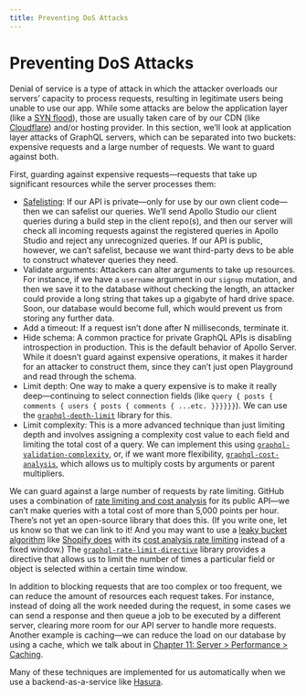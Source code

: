 ```yaml
---
title: Preventing DoS Attacks
---
```


# Preventing DoS Attacks

Denial of service is a type of attack in which the attacker overloads our servers’ capacity to process requests, resulting in legitimate users being unable to use our app. While some attacks are below the application layer (like a [SYN flood](https://en.wikipedia.org/wiki/SYN_flood)), those are usually taken care of by our CDN (like [Cloudflare](https://www.cloudflare.com/learning/ddos/syn-flood-ddos-attack/)) and/or hosting provider. In this section, we’ll look at application layer attacks of GraphQL servers, which can be separated into two buckets: expensive requests and a large number of requests. We want to guard against both. 

First, guarding against expensive requests—requests that take up significant resources while the server processes them:

- [Safelisting](https://www.apollographql.com/docs/graph-manager/operation-registry/): If our API is private—only for use by our own client code—then we can safelist our queries. We’ll send Apollo Studio our client queries during a build step in the client repo(s), and then our server will check all incoming requests against the registered queries in Apollo Studio and reject any unrecognized queries. If our API is public, however, we can’t safelist, because we want third-party devs to be able to construct whatever queries they need.
- Validate arguments: Attackers can alter arguments to take up resources. For instance, if we have a `username` argument in our `signup` mutation, and then we save it to the database without checking the length, an attacker could provide a long string that takes up a gigabyte of hard drive space. Soon, our database would become full, which would prevent us from storing any further data.
- Add a timeout: If a request isn’t done after N milliseconds, terminate it.
- Hide schema: A common practice for private GraphQL APIs is disabling introspection in production. This is the default behavior of Apollo Server. While it doesn’t guard against expensive operations, it makes it harder for an attacker to construct them, since they can’t just open Playground and read through the schema.
- Limit depth: One way to make a query expensive is to make it really deep—continuing to select connection fields (like `query { posts { comments { users { posts { comments { ...etc. }}}}}}`). We can use the [`graphql-depth-limit`](https://github.com/stems/graphql-depth-limit) library for this.
- Limit complexity: This is a more advanced technique than just limiting depth and involves assigning a complexity cost value to each field and limiting the total cost of a query. We can implement this using [`graphql-validation-complexity`](https://github.com/4Catalyzer/graphql-validation-complexity), or, if we want more flexibility, [`graphql-cost-analysis`](https://github.com/pa-bru/graphql-cost-analysis), which allows us to multiply costs by arguments or parent multipliers.

We can guard against a large number of requests by rate limiting. GitHub uses a combination of [rate limiting and cost analysis](https://developer.github.com/v4/guides/resource-limitations/#rate-limit) for its public API—we can’t make queries with a total cost of more than 5,000 points per hour. There’s not yet an open-source library that does this. (If you write one, let us know so that we can link to it! And you may want to use a [leaky bucket algorithm](https://en.wikipedia.org/wiki/Leaky_bucket) like [Shopify does](https://shopify.dev/concepts/about-apis/rate-limits) with its [cost analysis rate limiting](https://shopify.engineering/rate-limiting-graphql-apis-calculating-query-complexity) instead of a fixed window.) The [`graphql-rate-limit-directive`](https://github.com/ravangen/graphql-rate-limit) library provides a directive that allows us to limit the number of times a particular field or object is selected within a certain time window.

In addition to blocking requests that are too complex or too frequent, we can reduce the amount of resources each request takes. For instance, instead of doing all the work needed during the request, in some cases we can send a response and then queue a job to be executed by a different server, clearing more room for our API server to handle more requests. Another example is caching—we can reduce the load on our database by using a cache, which we talk about in [Chapter 11: Server > Performance > Caching](../server/extended-topics/performance.md#caching).

Many of these techniques are implemented for us automatically when we use a backend-as-a-service like [Hasura](../server/extended-topics/hasura.md).

